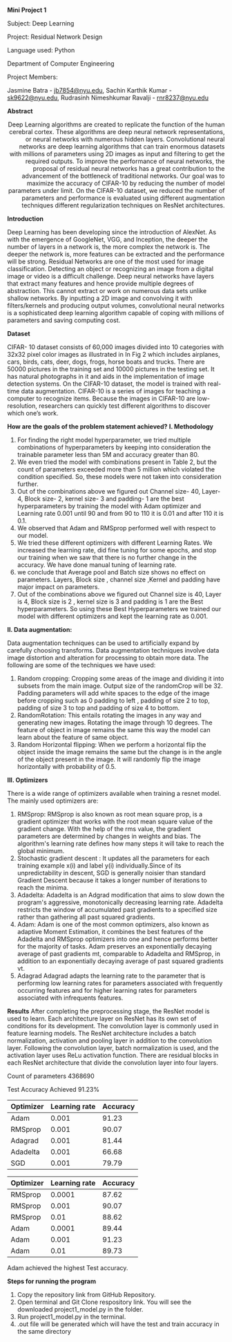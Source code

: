 **Mini Project 1**

Subject: Deep Learning

Project: Residual Network Design

Language used: Python

Department of Computer Engineering

Project Members:

Jasmine Batra - jb7854@nyu.edu, Sachin Karthik Kumar - sk9622@nyu.edu, Rudrasinh Nimeshkumar Ravalji - rnr8237@nyu.edu


**Abstract** 
<div style="text-align: right"> 
Deep Learning algorithms are created to replicate the function of the human cerebral cortex. These algorithms are deep neural network representations, or neural networks with numerous hidden layers. Convolutional neural networks are deep learning algorithms that can train enormous datasets with millions of parameters using 2D images as input and filtering to get the required outputs. To improve the performance of neural networks, the proposal of residual neural networks has a great contribution to the advancement of the bottleneck of traditional networks. Our goal was to maximize the accuracy of CIFAR-10 by reducing the number of model parameters under limit. On the CIFAR-10 dataset, we reduced the number of parameters and performance is evaluated using different augmentation techniques different regularization techniques on ResNet architectures.
</div>
  
**Introduction**

Deep Learning has been developing since the introduction of AlexNet. As with the emergence of GoogleNet, VGG, and Inception, the deeper the number of layers in a network is, the more complex the network is. The deeper the network is, more features can be extracted and the performance will be strong. Residual Networks are one of the most used for image classification. Detecting an object or recognizing an image from a digital image or video is a difficult challenge. Deep neural networks have layers that extract many features and hence provide multiple degrees of abstraction. This cannot extract or work on numerous data sets unlike shallow networks. By inputting a 2D image and convolving it with filters/kernels and producing output volumes, convolutional neural networks is a sophisticated deep learning algorithm capable of coping with millions of parameters and saving computing cost.


**Dataset**

CIFAR- 10 dataset consists of 60,000 images divided into 10 categories with 32x32 pixel color images as illustrated in In Fig 2 which includes airplanes, cars, birds, cats, deer, dogs, frogs, horse boats and trucks. There are 50000 pictures in the training set and 10000 pictures in the testing set. It has natural photographs in it and aids in the implementation of image detection systems. On the CIFAR-10 dataset, the model is trained with real-time data augmentation. CIFAR-10 is a series of images for teaching a computer to recognize items. Because the images in CIFAR-10 are low-resolution, researchers can quickly test different algorithms to discover which one’s work.


**How are the goals of the problem statement achieved?**
**I. Methodology**

  1. For finding the right model hyperparameter, we tried multiple combinations of hyperparameters by keeping into consideration the trainable parameter less than 5M and accuracy greater than 80. 
  2. We even tried the model with combinations present in Table 2, but the count of parameters exceeded more than 5 million which violated the condition specified. So, these models were not taken into consideration further. 
  3. Out of the combinations above we figured out Channel size- 40, Layer- 4, Block size- 2, kernel size- 3 and padding- 1 are the best hyperparameters by training the model with Adam optimizer and Learning rate 0.001 until 90 and from 90 to 110 it is 0.01 and after 110 it is 0.1. 
  4. We observed that Adam and RMSprop performed well with respect to our model. 
  5. We tried these different optimizers with different Learning Rates. We increased the learning rate, did fine tuning for some epochs, and stop our training when we saw that there is no further change in the accuracy. We have done manual tuning of learning rate.
  6. we conclude that Average pool and Batch size shows no effect on parameters. Layers, Block size , channel size ,Kernel and padding have major impact on parameters. 
  7. Out of the combinations above we figured out Channel size is 40, Layer is 4, Block size is 2 , kernel size is 3 and padding is 1 are the Best hyperparameters. So using these Best Hyperparameters we trained our model with different optimizers and kept the learning rate as 0.001.


**II. Data augmentation:**

Data augmentation techniques can be used to artificially expand by carefully choosing transforms. Data augmentation techniques involve data image distortion and alteration for processing to obtain more data. The following are some of the techniques we have used: 
  1. Random cropping: 
  Cropping some areas of the image and dividing it into subsets from the main image. Output size of the randomCrop will be 32. Padding parameters will add white spaces to the edge of the image before cropping such as 0 padding to left , padding of size 2 to top, padding of size 3 to top and padding of size 4 to bottom.
  2. RandomRotation: 
  This entails rotating the images in any way and generating new images. Rotating the image through 10 degrees. The feature of object in image remains the same this way the model can learn about the feature of same object.
  3. Random Horizontal flipping:
  When we perform a horizontal flip the object inside the image remains the same but the change is in the angle of the object present in the image. It will randomly flip the image horizontally with probability of 0.5.

**III. Optimizers**

There is a wide range of optimizers available when training a resnet model. The mainly used optimizers are:

  1. RMSprop:
  RMSprop is also known as root mean square prop, is a gradient optimizer that works with the root mean square value of the gradient change. With the help of the rms value, the gradient parameters are determined by changes in weights and bias. The algorithm's learning rate defines how many steps it will take to reach the global minimum.
  2. Stochastic gradient descent :
  It updates all the parameters for each training example x(i) and label y(i) individually.Since of its unpredictability in descent, SGD is generally noisier than standard Gradient Descent because it takes a longer number of iterations to reach the minima.
  3. Adadelta:
  Adadelta is an Adgrad modification that aims to slow down the program's aggressive, monotonically decreasing learning rate. Adadelta restricts the window of accumulated past gradients to a specified size rather than gathering all past squared gradients.
  4. Adam:
  Adam is one of the most common optimizers, also known as adaptive Moment Estimation, it combines the best features of the Adadelta and RMSprop optimizers into one and hence performs better for the majority of tasks. Adam preserves an exponentially decaying average of past gradients mt, comparable to Adadelta and RMSprop, in addition to an exponentially decaying average of past squared gradients vt.
  5. Adagrad 
  Adagrad adapts the learning rate to the parameter that is performing low learning rates for parameters  associated with frequently occurring features and for higher learning rates for parameters associated with infrequents features.

**Results**
After completing the preprocessing stage, the ResNet model is used to learn. Each architecture layer on ResNet has its own set of conditions for its development. The convolution layer is commonly used in feature learning models. The ResNet architecture includes a batch normalization, activation and pooling layer in addition to the convolution layer. Following the convolution layer, batch normalization is used, and the activation layer uses ReLu activation function. There are residual blocks in each ResNet architecture that divide the convolution layer into four layers.

Count of parameters	4368690

Test Accuracy Achieved	91.23%

|		Optimizer	  | Learning rate |		Accuracy	 |
| ------------- | ------------- |	------------ |			
| 		Adam 			|		 	0.001 		|			91.23		 |
| 		RMSprop	  | 		0.001 		|			90.07		 |
| 		Adagrad		|		 	0.001 		|			81.44		 |
| 		Adadelta  | 		0.001 		|			66.68		 |
| 		SGD				|		 	0.001 		|			79.79		 |

|		Optimizer	  | Learning rate |		Accuracy	 |
| ------------- | ------------- |	------------ |			
| 		RMSprop		|		 	0.0001 		|			87.62		 |
| 		RMSprop	  | 		0.001 		|			90.07		 |
| 		RMSprop		|		 	0.01 			|			88.62		 |
| 		Adam		  | 		0.0001 		|			89.44		 |
| 		Adam			|		 	0.001 		|			91.23		 |
| 		Adam			|		 	0.01 			|			89.73		 |


Adam achieved the highest Test accuracy.

**Steps for running the program**

  1. Copy the repository link from GitHub Repository.
  2. Open terminal and Git Clone respository link. You will see the downloaded project1_model.py in the folder.
  3. Run project1_model.py in the terminal.
  4. .out file will be generated which will have the test and train accuracy in the same directory 



